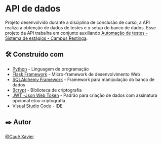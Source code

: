 # API de dados

Projeto desenvolvido durante a disciplina de conclusão de curso, a API realiza a obtenção de dados de testes e o setup do banco de dados. Esse projeto da API trabalha em conjunto auxiliando [Automação de testes - Sistema de estágios - Campus Restinga](https://github.com/CaueXaivier/Automacao-Sistema-de-estagios).


## 🛠️ Construído com


* [Python](https://www.python.org/) - Linguagem de programação
* [Flask Framework](https://flask.palletsprojects.com/en/stable/) - Micro-framework de desenvolvimento Web
* [SQLAlchemy Framework](https://www.sqlalchemy.org/) - Framework para manipulação do banco de dados
* [Bcrypt](https://www.npmjs.com/package/bcrypt) - Biblioteca de criptografia
* [JWT -Json Web Token](https://jwt.io/introduction) - Padrão para criação de dados com assinatura opcional e/ou criptografia
* [Visual Studio Code](https://code.visualstudio.com/) - IDE

## ✒️ Autor


[@Cauê Xavier](https://github.com/CaueXaivier)
